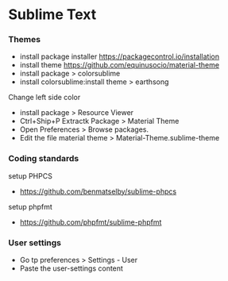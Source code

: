 # Sublime Text

### Themes
- install package installer https://packagecontrol.io/installation
- install theme https://github.com/equinusocio/material-theme
- install package > colorsublime
- install colorsublime:install theme > earthsong

Change left side color
- install package > Resource Viewer
- Ctrl+Ship+P Extractk Package > Material Theme
- Open Preferences > Browse packages. 
- Edit the file material theme > Material-Theme.sublime-theme

### Coding standards
setup PHPCS
- https://github.com/benmatselby/sublime-phpcs

setup phpfmt
- https://github.com/phpfmt/sublime-phpfmt

### User settings
- Go tp preferences > Settings - User 
- Paste the user-settings content
